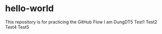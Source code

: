# hello-world
This repository is for practicing the GitHub Flow
I am DungDT5
Test1
Test2
Test4
Test5
